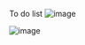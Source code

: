 
To do list
![image](https://user-images.githubusercontent.com/62400894/194725826-1c10dbdb-c1c9-47ce-bc3a-9941a02bc2a3.png)

![image](https://user-images.githubusercontent.com/62400894/194725760-0c96cdf9-c5ab-414e-8371-765284613b18.png)
